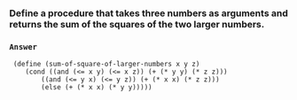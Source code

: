 ### Define a procedure that takes three numbers as arguments and returns the sum of the squares of the two larger numbers.

### `Answer`
```
 (define (sum-of-square-of-larger-numbers x y z)
    (cond ((and (<= x y) (<= x z)) (+ (* y y) (* z z)))
        ((and (<= y x) (<= y z)) (+ (* x x) (* z z)))
        (else (+ (* x x) (* y y)))))
```